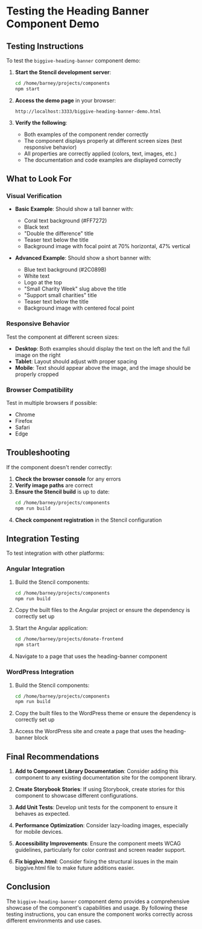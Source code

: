 # Testing the Heading Banner Component Demo

## Testing Instructions

To test the `biggive-heading-banner` component demo:

1. **Start the Stencil development server**:
   ```bash
   cd /home/barney/projects/components
   npm start
   ```

2. **Access the demo page** in your browser:
   ```
   http://localhost:3333/biggive-heading-banner-demo.html
   ```

3. **Verify the following**:
   - Both examples of the component render correctly
   - The component displays properly at different screen sizes (test responsive behavior)
   - All properties are correctly applied (colors, text, images, etc.)
   - The documentation and code examples are displayed correctly

## What to Look For

### Visual Verification

- **Basic Example**: Should show a tall banner with:
  - Coral text background (#FF7272)
  - Black text
  - "Double the difference" title
  - Teaser text below the title
  - Background image with focal point at 70% horizontal, 47% vertical

- **Advanced Example**: Should show a short banner with:
  - Blue text background (#2C089B)
  - White text
  - Logo at the top
  - "Small Charity Week" slug above the title
  - "Support small charities" title
  - Teaser text below the title
  - Background image with centered focal point

### Responsive Behavior

Test the component at different screen sizes:

- **Desktop**: Both examples should display the text on the left and the full image on the right
- **Tablet**: Layout should adjust with proper spacing
- **Mobile**: Text should appear above the image, and the image should be properly cropped

### Browser Compatibility

Test in multiple browsers if possible:
- Chrome
- Firefox
- Safari
- Edge

## Troubleshooting

If the component doesn't render correctly:

1. **Check the browser console** for any errors
2. **Verify image paths** are correct
3. **Ensure the Stencil build** is up to date:
   ```bash
   cd /home/barney/projects/components
   npm run build
   ```
4. **Check component registration** in the Stencil configuration

## Integration Testing

To test integration with other platforms:

### Angular Integration

1. Build the Stencil components:
   ```bash
   cd /home/barney/projects/components
   npm run build
   ```

2. Copy the built files to the Angular project or ensure the dependency is correctly set up

3. Start the Angular application:
   ```bash
   cd /home/barney/projects/donate-frontend
   npm start
   ```

4. Navigate to a page that uses the heading-banner component

### WordPress Integration

1. Build the Stencil components:
   ```bash
   cd /home/barney/projects/components
   npm run build
   ```

2. Copy the built files to the WordPress theme or ensure the dependency is correctly set up

3. Access the WordPress site and create a page that uses the heading-banner block

## Final Recommendations

1. **Add to Component Library Documentation**: Consider adding this component to any existing documentation site for the component library.

2. **Create Storybook Stories**: If using Storybook, create stories for this component to showcase different configurations.

3. **Add Unit Tests**: Develop unit tests for the component to ensure it behaves as expected.

4. **Performance Optimization**: Consider lazy-loading images, especially for mobile devices.

5. **Accessibility Improvements**: Ensure the component meets WCAG guidelines, particularly for color contrast and screen reader support.

6. **Fix biggive.html**: Consider fixing the structural issues in the main biggive.html file to make future additions easier.

## Conclusion

The `biggive-heading-banner` component demo provides a comprehensive showcase of the component's capabilities and usage. By following these testing instructions, you can ensure the component works correctly across different environments and use cases.
